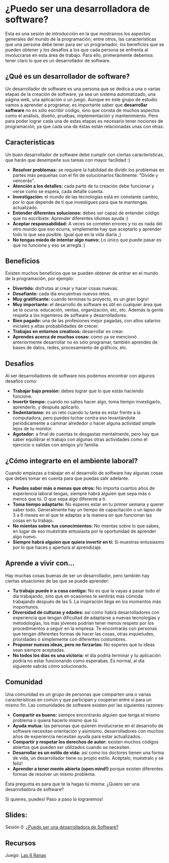 ¿Puedo ser una desarrolladora de software?
===

Esta es una sesión de introducción en la que mostramos los aspectos generales del mundo de la programación; entre otros, las características que una persona debe tener para ser un programador, los beneficios que se pueden obtener y los desafíos a los que cada persona se enfrenta al involucrarse en esta área de trabajo. Para ello, primeramente debemos tener claro lo que es un desarrollador de software.

¿Qué es un desarrollador de software?
--
Un desarrollador de software es una persona que se dedica a una o varias etapas de la creación de software, ya sea un sistema automatizado, una página web, una aplicación o un juego. Aunque en este grupo de estudio vamos a aprender a programar, es importante saber que **desarrollar software** no es sólo escribir código, sino que consta de muchos aspectos como el análisis, diseño, pruebas, implementación y mantenimiento. Pero para poder lograr cada una de estas etapas es necesario tener nociones de programación, ya que cada una de éstas están relacionadas unas con otras.

Características
--
Un buen desarrollador de software debe cumplir con ciertas características, que harán que desempeñe sus tareas con mayor facilidad :)
- **Resolver problemas:** se requiere la habilidad de dividir los problemas en partes más pequeñas con el fin de solucionarlos fácilmente: "Divide y vencerás".
- **Atención a los detalles:** cada parte de tu creación debe funcionar y verse como se espera, cada detalle cuenta.
- **Investigación:** el mundo de las tecnologías está en constante cambio, por lo que depende de tí que investigues para que te mantengas actualizado.
- **Entender diferentes soluciones:** debes ser capaz de entender código que no escribiste. Aprender diferentes idiomas ayuda :)
- **Aceptar responsabilidad:** A veces se cometen errores y no es nada del otro mundo que eso ocurra, simplemente hay que aceptarlo y aprender todo lo que sea posible. Igual que en la vida diaria ;)
- **No tengas miedo de intentar algo nuevo:** Lo único que puede pasar es que no funcione y eso se arregla :)

Beneficios
--
Existen muchos beneficios que se pueden obtener de entrar en el mundo de la programación, por ejemplo:
- **Divertido:** disfrutas al crear y hacer cosas nuevas.
- **Desafiante:** cada día encuentras nuevos retos.
- **Muy gratificante:** cuando terminas tu proyecto, es un gran logro!
- **Muy importante:** el desarrollo de software es útil en cualquier área que se te ocurra: educación, ventas, organización, etc, etc. Además la gente respeta a los ingenieros de software y desarrolladores.
- **Bien pagado:** una de las profesiones mejor pagadas, con altos salarios iniciales y altas probabilidades de crecer.
- **Trabajas en entornos creativos:** desarrollar es crear.
- **Aprendes acerca de muchas cosas:** como ya se mencionó anteriormente desarrollar no es sólo programar, también aprendes de bases de datos, redes, procesamiento de gráficos, etc.

Desafíos
--
Al ser desarrolladores de software nos podemos encontrar con algunos desafíos como:
- **Trabajar bajo presión:** debes lograr que lo que estás haciendo funcione.
- **Invertir tiempo:** cuando no sabes hacer algo, toma tiempo investigarlo, aprenderlo, y después aplicarlo.
- **Sedentarismo:** es un reto cuando tu tarea es estar frente a la computadora, pero puedes luchar contra eso levantándote periódicamente a caminar alrededor o hacer alguna actividad simple lejos de tu monitor.
- **Agotador:** a final de cuentas te desgastas mentalmente, pero hay que saber equilibrar el trabajo con algunas otras actividades como el ejercicio o salidas con amigos y/o familia.

¿Cómo integrarte en el ambiente laboral?
--
Cuando empiezas a trabajar en el desarrollo de software hay algunas cosas que debes tomar en cuenta para que puedas salir adelante.
- **Puedes saber más o menos que otros:** No importa cuantos años de experiencia laboral tengas, siempre habrá alguien que sepa más o menos que tú. O que sepa algo diferente a tí.
- **Toma tiempo adaptarte:** No esperes estar en tu primer semana y querer saber todo. Generalmente hay un tiempo de capacitación o un lapso de 3 a 6 meses en el que te adaptas a la manera en que funcionan las cosas en tu trabajo.
- **No mientas sobre tus conocimientos:** No mientas sobre lo que sabes, en lugar de eso muéstrate entusiasta por la oportunidad de aprender algo nuevo.
- **Siempre habrá alguien que quiera invertir en tí:**  Si muestras entusiasmo por lo que haces y apertura al aprendizaje.

Aprende a vivir con...
--
Hay muchas cosas buenas de ser un desarrollador, pero también hay ciertas situaciones de las que se puede aprender:
- **Tu trabajo puede ir a casa contigo:**  No es que la vayas a pasar todo el día trabajando, sino que en ocasiones te sentirás más cómoda trabajando después de las 5.  La inspiración llega en los momentos más inoportunos.
- **Diversidad de culturas y edades:** así como habrá desarrolladores con experiencia que tengan dificultad de adaptarse a nuevas tecnologías y metodologías, los más jóvenes podrían tener menos respeto por los procedimientos a seguir en la empresa. Te encontrarás con personas que tengan diferentes formas de hacer las cosas, otras inquietudes, prioridades o simplemente con diferentes costumbres.
- **Proponer nuevas ideas, pero no forzarlas:** No esperes que tu ideas sean siempre aceptadas.
- **No todos los días es una victoria:** el día podría terminar y tu aplicación podría no estar funcionando como esperabas. Es normal, al día siguiente sabrás cómo solucionarlo.

Comunidad
--
Una comunidad es un grupo de personas que comparten una o varias características en común y que participan y cooperan entre sí para un mismo fin. Las comunidades de software existen por las siguientes razones:
- **Compartir es bueno:** siempre encontrarás alguien que tenga el mismo problema o quiera hacerlo mismo que tú.
- **Ayuda mutua:** las personas que quieren involucrarse en el desarrollo de software necesitan orientación y asimismo, desarrolladores con muchos años de experiencia necesitan ayuda para estar actualizados. 
- **Compartir y respetar los derechos de autor:** existen muchos códigos abiertos que pueden ser utilizados cuando se necesiten.
- **Desarrollar es un estilo de vida:** así como los doctores tienen una forma de vida, un desarrollador tiene su propio estilo. Acéptalo, muéstralo y sé feliz!
- **Aprender a tener mente abierta (open mind!)** porque existen diferentes formas de resolver un mismo problema.

Ésta pregunta es para que te la hagas tú misma:
¿Quiero ser una desarrolladora de software?

Si quieres, puedes! Paso a paso lo lograremos!

Slides:
--
Sesión 0: [¿Puedo ser una desarrolladora de Software?](https://www.haikudeck.com/puedo-ser-una-desarrolladora-de-software-education-presentation-f2rVe9Q9Ee)

Recursos
--
Juego: [Las 6 Ranas](http://www.juegosdiarios.com/juegos/3-ranas.html)
